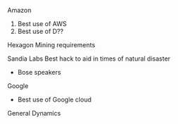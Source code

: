 Amazon
1. Best use of AWS
2. Best use of D??

Hexagon Mining requirements

Sandia Labs
Best hack to aid in times of natural disaster
- Bose speakers

Google
- Best use of Google cloud

General Dynamics
